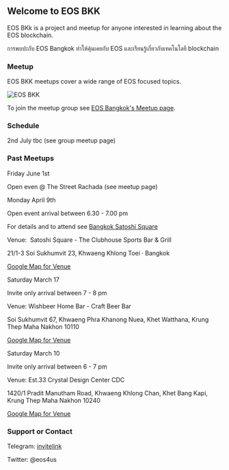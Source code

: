 ## Welcome to EOS BKK
EOS BKk is a project and meetup for anyone interested in learning about the EOS blockchain.

การพบปะกับ EOS Bangkok ทำให้คุ้นเคยกับ EOS และเรียนรู้เกี่ยวกับเทคโนโลยี blockchain

### Meetup

EOS BKK meetups cover a wide range of EOS focused topics.

![EOS BKK](https://secure.meetupstatic.com/photos/event/7/b/e/7/600_467311719.jpeg)

To join the meetup group see [EOS Bangkok's Meetup page](https://meetup.com/eos-bangkok/).

### Schedule

2nd July tbc (see group meetup page)

### Past Meetups

Friday June 1st

Open even @ The Street Rachada (see meetup page)

Monday April 9th

Open event arrival between 6.30 - 7.00 pm

For details and to attend see
[Bangkok Satoshi Square](https://www.meetup.com/Bangkok-Satoshi-Square/events/249356345/)

Venue:  Satoshi Square - The Clubhouse Sports Bar & Grill

21/1-3 Soi Sukhumvit 23, Khwaeng Khlong Toei · Bangkok

[Google Map for Venue](https://www.google.com/maps/search/?api=1&query=21%2F1-3+Soi+Sukhumvit+23%2C++Khwaeng+Khlong+Toei%2C+Bangkok%2C+th)


Saturday March 17

Invite only arrival between 7 - 8 pm

Venue:  Wishbeer Home Bar - Craft Beer Bar

Soi Sukhumvit 67, Khwaeng Phra Khanong Nuea, Khet Watthana, Krung Thep Maha Nakhon 10110

[Google Map for Venue](https://goo.gl/maps/H2XiTsgqcC32)


Saturday March 10

Invite only arrival between 6 - 7 pm

Venue: Est.33 Crystal Design Center CDC

1420/1 Pradit Manutham Road,
Khwaeng Khlong Chan, Khet Bang Kapi, Krung Thep Maha Nakhon 10240

[Google Map for Venue](https://goo.gl/maps/BrGwwoNNo992)


### Support or Contact

Telegram:
[invitelink](https://t.me/joinchat/Gziy-0hSnKRrwXvZJjnesA)
 
Twitter: @eos4us


